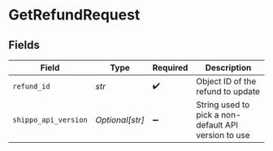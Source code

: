 # GetRefundRequest


## Fields

| Field                                                | Type                                                 | Required                                             | Description                                          |
| ---------------------------------------------------- | ---------------------------------------------------- | ---------------------------------------------------- | ---------------------------------------------------- |
| `refund_id`                                          | *str*                                                | :heavy_check_mark:                                   | Object ID of the refund to update                    |
| `shippo_api_version`                                 | *Optional[str]*                                      | :heavy_minus_sign:                                   | String used to pick a non-default API version to use |